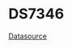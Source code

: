 # DS7346

[Datasource](https://exoplanetarchive.ipac.caltech.edu/cgi-bin/TblView/nph-tblView?app=ExoTbls&config=PS)